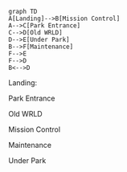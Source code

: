 ```mermaid
graph TD
A[Landing]-->B[Mission Control]
A-->C[Park Entrance]
C-->D[Old WRLD]
D-->E[Under Park]
B-->F[Maintenance]
F-->E
F-->D
B<-->D

```

Landing:

Park Entrance

Old WRLD

Mission Control

Maintenance

Under Park